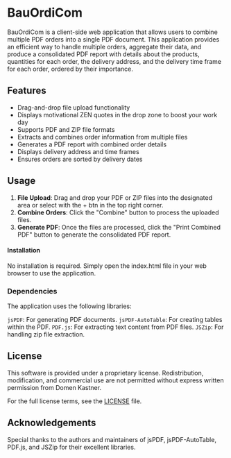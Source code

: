 # BauOrdiCom

BauOrdiCom is a client-side web application that allows users to combine multiple PDF orders into a single PDF document. This application provides an efficient way to handle multiple orders, aggregate their data, and produce a consolidated PDF report with details about the products, quantities for each order, the delivery address, and the delivery time frame for each order, ordered by their importance.

## Features

- Drag-and-drop file upload functionality
- Displays motivational ZEN quotes in the drop zone to boost your work day
- Supports PDF and ZIP file formats
- Extracts and combines order information from multiple files
- Generates a PDF report with combined order details
- Displays delivery address and time frames
- Ensures orders are sorted by delivery dates

## Usage

1. **File Upload**: Drag and drop your PDF or ZIP files into the designated area or select with the + btn in the top right corner.
2. **Combine Orders**: Click the "Combine" button to process the uploaded files.
3. **Generate PDF**: Once the files are processed, click the "Print Combined PDF" button to generate the consolidated PDF report.

#### Installation
No installation is required. Simply open the index.html file in your web browser to use the application.

### Dependencies
The application uses the following libraries:

`jsPDF`: For generating PDF documents.
`jsPDF-AutoTable`: For creating tables within the PDF.
`PDF.js`: For extracting text content from PDF files.
`JSZip`: For handling zip file extraction.


## License

This software is provided under a proprietary license. Redistribution, modification, and commercial use are not permitted without express written permission from Domen Kastner.

For the full license terms, see the [LICENSE](./LICENSE) file.

## Acknowledgements
Special thanks to the authors and maintainers of jsPDF, jsPDF-AutoTable, PDF.js, and JSZip for their excellent libraries.


